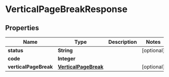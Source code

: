 
# VerticalPageBreakResponse

## Properties
Name | Type | Description | Notes
------------ | ------------- | ------------- | -------------
**status** | **String** |  |  [optional]
**code** | **Integer** |  | 
**verticalPageBreak** | [**VerticalPageBreak**](VerticalPageBreak.md) |  |  [optional]



